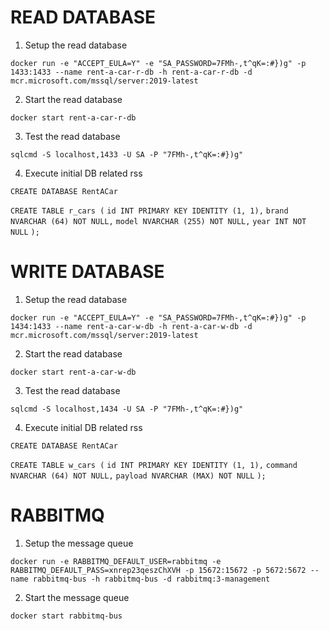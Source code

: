 # READ DATABASE

1. Setup the read database 

`docker run -e "ACCEPT_EULA=Y" -e "SA_PASSWORD=7FMh-,t^qK=:#})g" -p 1433:1433 --name rent-a-car-r-db -h rent-a-car-r-db -d mcr.microsoft.com/mssql/server:2019-latest`

2. Start the read database

`docker start rent-a-car-r-db`

3. Test the read database

`sqlcmd -S localhost,1433 -U SA -P "7FMh-,t^qK=:#})g"`

4. Execute initial DB related rss

`CREATE DATABASE RentACar`

`CREATE TABLE r_cars (`
    `id INT PRIMARY KEY IDENTITY (1, 1),`
    `brand NVARCHAR (64) NOT NULL,`
    `model NVARCHAR (255) NOT NULL,`
    `year INT NOT NULL`
`);`



# WRITE DATABASE

1. Setup the read database 

`docker run -e "ACCEPT_EULA=Y" -e "SA_PASSWORD=7FMh-,t^qK=:#})g" -p 1434:1433 --name rent-a-car-w-db -h rent-a-car-w-db -d mcr.microsoft.com/mssql/server:2019-latest`

2. Start the read database

`docker start rent-a-car-w-db`

3. Test the read database

`sqlcmd -S localhost,1434 -U SA -P "7FMh-,t^qK=:#})g"`

4. Execute initial DB related rss

`CREATE DATABASE RentACar`

`CREATE TABLE w_cars (`
    `id INT PRIMARY KEY IDENTITY (1, 1),`
    `command NVARCHAR (64) NOT NULL,`
    `payload NVARCHAR (MAX) NOT NULL`
`);`


# RABBITMQ

1. Setup the message queue

`docker run -e RABBITMQ_DEFAULT_USER=rabbitmq -e RABBITMQ_DEFAULT_PASS=xnrep23qeszChXVH -p 15672:15672 -p 5672:5672 --name rabbitmq-bus -h rabbitmq-bus -d rabbitmq:3-management`

2. Start the message queue

`docker start rabbitmq-bus`
